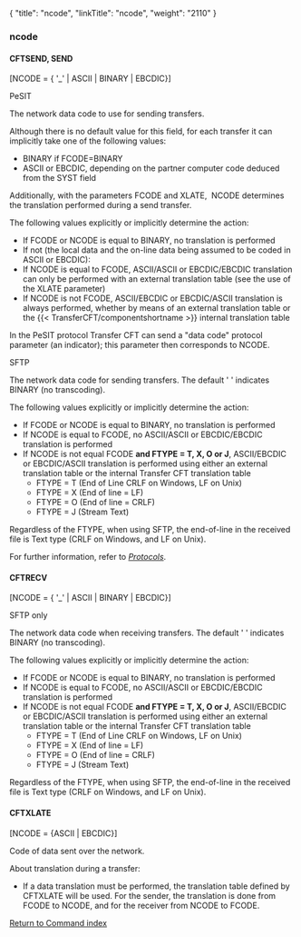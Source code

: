 {
    "title": "ncode",
    "linkTitle": "ncode",
    "weight": "2110"
}<span id="ncode"></span>

### ncode

<span id="ncode_CFTSEND"></span>

#### CFTSEND, SEND

\[NCODE = {   '\_' | ASCII
| BINARY | EBCDIC}\]

PeSIT

The network data code to use for sending transfers.

Although there is no default value for this field, for each transfer
it can implicitly take one of the following values:

-   BINARY
    if FCODE=BINARY
-   ASCII
    or EBCDIC, depending on the partner
    computer code deduced from the SYST
    field

Additionally, with the parameters FCODE and XLATE,  NCODE
determines the translation performed during a send transfer.

The following values explicitly or implicitly determine the action:

-   If FCODE or NCODE
    is equal to BINARY, no translation is performed
-   If not (the local
    data and the on-line data being assumed to be coded in ASCII or EBCDIC):
-   If NCODE is
    equal to FCODE, ASCII/ASCII or EBCDIC/EBCDIC translation can only be performed
    with an external translation table (see the use of the XLATE parameter)
-   If NCODE is
    not FCODE, ASCII/EBCDIC or EBCDIC/ASCII translation is always performed,
    whether by means of an external translation table or the  {{< TransferCFT/componentshortname >}}
    internal translation table

In the PeSIT protocol  Transfer
CFT can send a "data code" protocol parameter (an indicator);
this parameter then corresponds to NCODE.

SFTP

The network data code for sending transfers. The default  ' ' indicates BINARY  (no transcoding).

The following values explicitly or implicitly determine the action:

-   If FCODE or NCODE
    is equal to BINARY, no translation is performed
-   If NCODE is equal to FCODE, no ASCII/ASCII or EBCDIC/EBCDIC translation is performed
-   If NCODE is not equal FCODE **and FTYPE = T, X, O or J**, ASCII/EBCDIC or EBCDIC/ASCII translation is  performed using either an external translation table or the  internal Transfer CFT translation table
    -   FTYPE = T   (End of Line CRLF on Windows, LF on Unix)
    -   FTYPE = X (End of line = LF)
    -   FTYPE = O (End of line = CRLF)
    -   FTYPE = J (Stream Text)

Regardless of the FTYPE, when using SFTP, the end-of-line in the received file is Text type (CRLF on Windows, and LF on Unix).

For further information, refer to *[Protocols](../../../../protocols_start_here)*.

#### CFTRECV

\[NCODE = { '\_' | ASCII
| BINARY | EBCDIC}\]

SFTP only

The network data code when receiving transfers. The default  ' ' indicates BINARY  (no transcoding).

The following values explicitly or implicitly determine the action:

-   If FCODE or NCODE
    is equal to BINARY, no translation is performed
-   If NCODE is equal to FCODE, no ASCII/ASCII or EBCDIC/EBCDIC translation is performed
-   If NCODE is not equal FCODE **and FTYPE = T, X, O or J**, ASCII/EBCDIC or EBCDIC/ASCII translation is  performed using either an external translation table or the  internal Transfer CFT translation table
    -   FTYPE = T   (End of Line CRLF on Windows, LF on Unix)
    -   FTYPE = X (End of line = LF)
    -   FTYPE = O (End of line = CRLF)
    -   FTYPE = J (Stream Text)

Regardless of the FTYPE, when using SFTP, the end-of-line in the received file is Text type (CRLF on Windows, and LF on Unix).

<span id="ncode_CFTXLATE"></span>

#### CFTXLATE

\[NCODE = {ASCII | EBCDIC}\]

Code of data sent over the network.

About translation during a transfer:

-   If a data translation must be performed, the translation table defined
    by CFTXLATE will be used. For the sender, the translation is done from
    FCODE to NCODE, and for the receiver from NCODE to FCODE.

[Return to Command index](../../)
